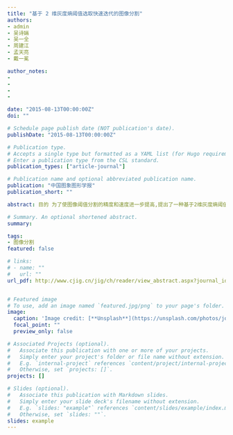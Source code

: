 ```yaml
---
title: "基于 2 维灰度熵阈值选取快速迭代的图像分割"
authors:
- admin
- 吴诗婳
- 吴一全
- 周建江
- 孟天亮
- 戴一冕

author_notes:
- 
-
- 
-

date: "2015-08-13T00:00:00Z"
doi: ""

# Schedule page publish date (NOT publication's date).
publishDate: "2015-08-13T00:00:00Z"

# Publication type.
# Accepts a single type but formatted as a YAML list (for Hugo requirements).
# Enter a publication type from the CSL standard.
publication_types: ["article-journal"]

# Publication name and optional abbreviated publication name.
publication: "中国图象图形学报"
publication_short: ""

abstract: 目的 为了使图像阈值分割的精度和速度进一步提高,提出了一种基于2维灰度熵阈值选取快速迭代的图像分割方法。方法 首先,提出了1维灰度熵阈值选取的快速迭代算法;然后,考虑图像目标和背景的类内灰度均匀性,给出了基于灰度—邻域平均灰度级直方图的灰度熵阈值选取准则;最后,提出了2维灰度熵阈值选取的快速迭代算法,并采用递推方式计算准则函数中的中间变量,避免其重复运算,加快了运算速度,大大减少了运算量。结果 大量实验结果表明,与近年来提出的3种阈值分割法相比,所提出的方法分割性能更优,分割后的图像中目标区域完整,边缘清晰,细节丰富且运行时间短,仅为基于混沌小生境粒子群优化的二维斜分倒数熵分割法运行时间的3%左右。结论 本文方法对不同类型灰度级图像的分割效果及运行速度均有明显优势,是实际系统中可选择的一种快速有效的图像分割方法。

# Summary. An optional shortened abstract.
summary: 

tags:
- 图像分割
featured: false

# links:
# - name: ""
#   url: ""
url_pdf: http://www.cjig.cn/jig/ch/reader/view_abstract.aspx?journal_id=jig&file_no=20150807&html_url=jig/article/html/20150807


# Featured image
# To use, add an image named `featured.jpg/png` to your page's folder. 
image:
  caption: 'Image credit: [**Unsplash**](https://unsplash.com/photos/jdD8gXaTZsc)'
  focal_point: ""
  preview_only: false

# Associated Projects (optional).
#   Associate this publication with one or more of your projects.
#   Simply enter your project's folder or file name without extension.
#   E.g. `internal-project` references `content/project/internal-project/index.md`.
#   Otherwise, set `projects: []`.
projects: []

# Slides (optional).
#   Associate this publication with Markdown slides.
#   Simply enter your slide deck's filename without extension.
#   E.g. `slides: "example"` references `content/slides/example/index.md`.
#   Otherwise, set `slides: ""`.
slides: example
---
```

